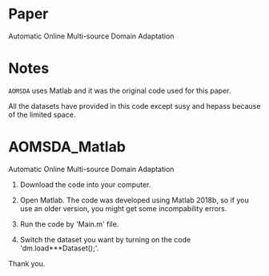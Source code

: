 # Paper

Automatic Online Multi-source Domain Adaptation


# Notes

`AOMSDA` uses Matlab and it was the original code used for this paper. 

All the datasets have provided in this code except susy and hepass because of the limited space.


# AOMSDA_Matlab

Automatic Online Multi-source Domain Adaptation

1. Download the code into your computer.

2. Open Matlab. The code was developed using Matlab 2018b, so if you use an older version, you might get some incompability errors.

3. Run the code by 'Main.m' file.

4. Switch the dataset you want by turning on the code 'dm.load***Dataset();'.



Thank you.





